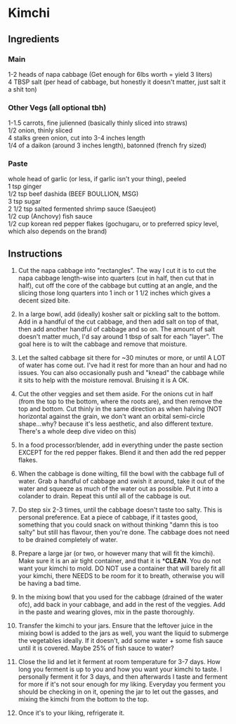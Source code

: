 # Kimchi
## Ingredients
### Main
1-2 heads of napa cabbage (Get enough for 6lbs worth = yield 3 liters)  
4 TBSP salt (per head of cabbage, but honestly it doesn't matter, just salt it a shit ton)  

### Other Vegs (all optional tbh)
1-1.5 carrots, fine julienned (basically thinly sliced into straws)  
1/2 onion, thinly sliced  
4 stalks green onion, cut into 3-4 inches length  
1/4 of a daikon (around 3 inches length), batonned (french fry sized)  

### Paste
whole head of garlic (or less, if garlic isn't your thing), peeled   
1 tsp ginger  
1/2 tsp beef dashida (BEEF BOULLION, MSG)  
3 tsp sugar  
2 1/2 tsp salted fermented shrimp sauce (Saeujeot)  
1/2 cup (Anchovy) fish sauce  
1/2 cup korean red pepper flakes (gochugaru, or to preferred spicy level, which also depends on the brand)  

## Instructions
1. Cut the napa cabbage into "rectangles". The way I cut it is to cut the napa cabbage length-wise into quarters (cut in half, then cut that in half), cut off the core of the cabbage but cutting at an angle, and the slicing those long quarters into 1 inch or 1 1/2 inches which gives a decent sized bite. 

2. In a large bowl, add (ideally) kosher salt or pickling salt to the bottom. Add in a handful of the cut cabbage, and then add salt on top of that, then add another handful of cabbage and so on. The amount of salt doesn't matter much, I'd say around 1 tbsp of salt for each "layer". The goal here is to wilt the cabbage and remove that moisture.

3. Let the salted cabbage sit there for ~30 minutes or more, or until A LOT of water has come out. I've had it rest for more than an hour and had no issues. You can also occasionally push and "knead" the cabbage while it sits to help with the moisture removal. Bruising it is A OK.

4. Cut the other veggies and set them aside. For the onions cut in half (from the top to the bottom, where the roots are), and then remove the top and bottom. Cut thinly in the same direction as when halving (NOT horizontal against the grain, we don't want an orbital semi-circle shape...why? because it's less aesthetic, and also different texture. There's a whole deep dive video on this)

5. In a food processor/blender, add in everything under the paste section EXCEPT for the red pepper flakes. Blend it and then add the red pepper flakes.

6. When the cabbage is done wilting, fill the bowl with the cabbage full of water. Grab a handful of cabbage and swish it around, take it out of the water and squeeze as much of the water out as possible. Put it into a colander to drain. Repeat this until all of the cabbage is out.

7. Do step six 2-3 times, until the cabbage doesn't taste too salty. This is personal preference. Eat a piece of cabbage, if it tastes good, something that you could snack on without thinking "damn this is too salty" but still has flavour, then you're done. The cabbage does not need to be drained completely of water.

8. Prepare a large jar (or two, or however many that will fit the kimchi). Make sure it is an air tight container, and that it is ***CLEAN**. You do not want your kimchi to mold. DO NOT use a container that will barely fit all your kimchi, there NEEDS to be room for it to breath, otherwise you will be having a bad time.

9. In the mixing bowl that you used for the cabbage (drained of the water ofc), add back in your cabbage, and add in the rest of the veggies. Add in the paste and wearing gloves, mix in the paste thoroughly. 

10. Transfer the kimchi to your jars. Ensure that the leftover juice in the mixing bowl is added to the jars as well, you want the liquid to submerge the vegetables ideally. If it doesn't, add some water + some fish sauce until it is covered. Maybe 25% of fish sauce to water?

11. Close the lid and let it ferment at room temperature for 3-7 days. How long you ferment is up to you and how you want your kimchi to taste. I personally ferment it for 3 days, and then afterwards I taste and ferment for more if it's not sour enough for my liking. Everyday you ferment you should be checking in on it, opening the jar to let out the gasses, and mixing the kimchi from the bottom to the top.

12. Once it's to your liking, refrigerate it. 
